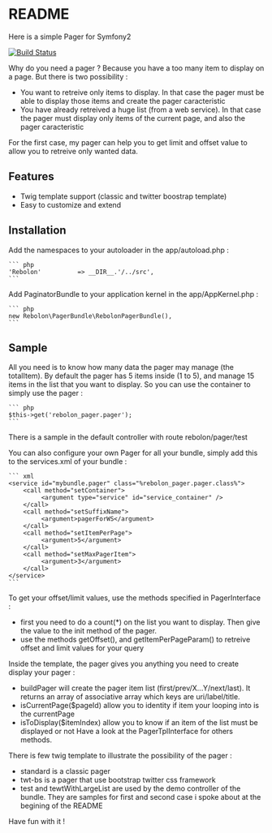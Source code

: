 README
======

Here is a simple Pager for Symfony2

[![Build Status](https://travis-ci.org/Rebolon/PagerComponent.png?branch=master)](https://travis-ci.org/Rebolon/PagerComponent)

Why do you need a pager ?
Because you have a too many item to display on a page. But there is two possibility :
 * You want to retreive only items to display. In that case the pager must be able to display those items and create the pager caracteristic
 * You have already retreived a huge list (from a web service). In that case the pager must display only items of the current page, and also the pager caracteristic

For the first case, my pager can help you to get limit and offset value to allow you to retreive only wanted data.

Features
--------

 * Twig template support (classic and twitter boostrap template)
 * Easy to customize and extend 

Installation
------------
Add the namespaces to your autoloader in the app/autoload.php :

	``` php
	'Rebolon'          => __DIR__.'/../src',
	```

Add PaginatorBundle to your application kernel in the app/AppKernel.php :

	``` php
	new Rebolon\PagerBundle\RebolonPagerBundle(),
	```
 
Sample
------

All you need is to know how many data the pager may manage (the totalItem).
By default the pager has 5 items inside (1 to 5), and manage 15 items in the list that you want to display.
So you can use the container to simply use the pager : 

	``` php
	$this->get('rebolon_pager.pager');
	```
	
There is a sample in the default controller with route rebolon/pager/test

You can also configure your own Pager for all your bundle, simply add this to 
the services.xml of your bundle :

	``` xml
    <service id="mybundle.pager" class="%rebolon_pager.pager.class%">
        <call method="setContainer">
             <argument type="service" id="service_container" />
        </call>
        <call method="setSuffixName">
             <argument>pagerForWS</argument>
        </call>
        <call method="setItemPerPage">
             <argument>5</argument>
        </call>
        <call method="setMaxPagerItem">
             <argument>3</argument>
        </call>
    </service>
	```
	
To get your offset/limit values, use the methods specified in PagerInterface :
 * first you need to do a count(*) on the list you want to display. Then give the value to the init method of the pager.
 * use the methods getOffset(), and getItemPerPageParam() to retreive offset and limit values for your query
 
Inside the template, the pager gives you anything you need to create display your pager :
 * buildPager will create the pager item list (first/prev/X...Y/next/last). It returns an array of associative array which keys are uri/label/title.
 * isCurrentPage($pageId) allow you to identity if item your looping into is the currentPage
 * isToDisplay($itemIndex) allow you to know if an item of the list must be displayed or not
Have a look at the PagerTplInterface for others methods.

There is few twig template to illustrate the possibility of the pager :
 * standard is a classic pager
 * twt-bs is a pager that use bootstrap twitter css framework
 * test and tewtWithLargeList are used by the demo controller of the bundle. They are samples for first and second case i spoke about at the begining of the README
 
Have fun with it !
 
